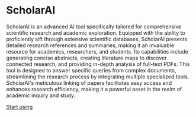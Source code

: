 # ScholarAI

ScholarAI is an advanced AI tool specifically tailored for comprehensive scientific research and academic exploration. Equipped with the ability to proficiently sift through extensive scientific databases, ScholarAI presents detailed research references and summaries, making it an invaluable resource for academics, researchers, and students. Its capabilities include generating concise abstracts, creating literature maps to discover connected research, and providing in-depth analysis of full-text PDFs. This tool is designed to answer specific queries from complex documents, streamlining the research process by integrating multiple specialized tools. ScholarAI's meticulous linking of papers facilitates easy access and enhances research efficiency, making it a powerful asset in the realm of academic inquiry and study.

[Start using](https://chat.openai.com/g/g-L2HknCZTC)